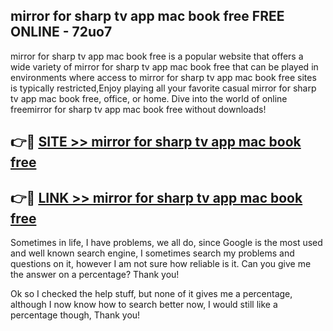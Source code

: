 ## mirror for sharp tv app mac book free FREE ONLINE - 72uo7

mirror for sharp tv app mac book free is a popular website that offers a wide variety of mirror for sharp tv app mac book free that can be played in environments where access to mirror for sharp tv app mac book free sites is typically restricted,Enjoy playing all your favorite casual mirror for sharp tv app mac book free, office, or home. Dive into the world of online freemirror for sharp tv app mac book free without downloads!

## 👉🔴 [SITE >> mirror for sharp tv app mac book free](http://news.freeplayer.one?title=mirror_for_sharp_tv_app_mac_book_free&ref=FRRE)

## 👉🔴 [LINK >> mirror for sharp tv app mac book free](http://news.freeplayer.one?title=mirror_for_sharp_tv_app_mac_book_free&ref=FREE)

Sometimes in life, I have problems, we all do, since Google is the most used and well known search engine, I sometimes search my problems and questions on it, however I am not sure how reliable is it. Can you give me the answer on a percentage? Thank you!

Ok so I checked the help stuff, but none of it gives me a percentage, although I now know how to search better now, I would still like a percentage though, Thank you!